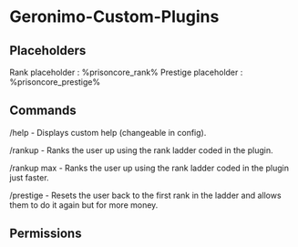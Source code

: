# Geronimo-Custom-Plugins

## Placeholders
Rank placeholder : %prisoncore_rank%
Prestige placeholder : %prisoncore_prestige%

## Commands
/help - Displays custom help (changeable in config).

/rankup - Ranks the user up using the rank ladder coded in the plugin.

  /rankup max - Ranks the user up using the rank ladder coded in the plugin just faster.
  
/prestige - Resets the user back to the first rank in the ladder and allows them to do it again but for more money.
 
## Permissions
